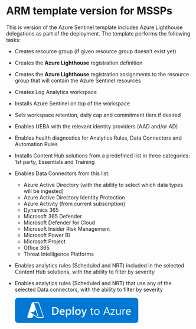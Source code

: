 # ARM template version for MSSPs

This is version of the Azure Sentinel template includes Azure Lighthouse delegations as part of the deployment. The template performs the following tasks:

- Creates resource group (if given resource group doesn't exist yet)
- Creates the **Azure Lighthouse** registration definition
- Creates the **Azure Lighthouse** registration assignments to the resource group that will contain the Azure Sentinel resources
- Creates Log Analytics workspace
- Installs Azure Sentinel on top of the workspace 
- Sets workspace retention, daily cap and commitment tiers if desired
- Enables UEBA with the relevant identity providers (AAD and/or AD)
- Enables health diagnostics for Analytics Rules, Data Connectors and Automation Rules
- Installs Content Hub solutions from a predefined list in three categories: 1st party, Essentials and Training
- Enables Data Connectors from this list:
    + Azure Active Directory (with the ability to select which data types will be ingested)
    + Azure Active Directory Identity Protection
    + Azure Activity (from current subscription)
    + Dynamics 365
    + Microsoft 365 Defender
    + Microsoft Defender for Cloud
    + Microsoft Insider Risk Management
    + Microsoft Power BI
    + Microsoft Project
    + Office 365
    + Threat Intelligence Platforms
- Enables analytics rules (Scheduled and NRT) included in the selected Content Hub solutions, with the ability to filter by severity
- Enables analytics rules (Scheduled and NRT) that use any of the selected Data connectors, with the ability to filter by severity


    [![Deploy To Azure](https://raw.githubusercontent.com/Azure/azure-quickstart-templates/master/1-CONTRIBUTION-GUIDE/images/deploytoazure.svg?sanitize=true)](https://portal.azure.com/#create/Microsoft.Template/uri/https%3A%2F%2Fraw.githubusercontent.com%2FPatriotConsultingTech%2Fmxdr-lighthouse%2Fqa%2Fazure-sentinel%2FMSSPVersion%2Fmsspdeploy.json%3F/createUIDefinitionUri/https%3A%2F%2Fraw.githubusercontent.com%2FPatriotConsultingTech%2Fmxdr-lighthouse%2Fqa%2Fazure-sentinel%2FMSSPVersion%2FcreateUiDefinition.json)

